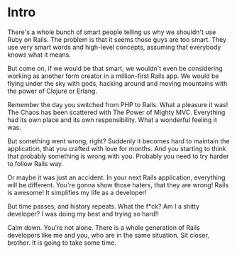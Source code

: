 # Intro

There's a whole bunch of smart people telling us why we shouldn't use Ruby on Rails.
The problem is that it seems those guys are too smart. They use very smart words and high-level concepts, assuming that everybody knows what it means.

But come on, if we would be that smart, we wouldn't even be considering working as another form creator in a million-first Rails app.
We would be flying under the sky with gods, hacking around and moving mountains with the power of Clojure or Erlang.

Remember the day you switched from PHP to Rails. What a pleasure it was! The Chaos has been scattered with The Power of Mighty MVC. Everything had its own place and its own responsibility. What a wonderful feeling it was.

But something went wrong, right? Suddenly it becomes hard to maintain the application, that you crafted with love for months.
And you starting to think that probably something is wrong with you. Probably you need to try harder to follow Rails way. 

Or maybe it was just an accident. In your next Rails application,  everything will be different. You're gonna show those haters, that they are wrong! Rails is awesome! It simplifies my life as a developer!

But time passes, and history repeats. What the f*ck? Am I a shitty developer? I was doing my best and trying so hard!!

Calm down. You're not alone. There is a whole generation of Rails developers like me and you, who are in the same situation.
Sit closer, brother. It is going to take some time.

